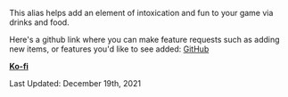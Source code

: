This alias helps add an element of intoxication and fun to your game via drinks and food. 

Here's a github link where you can make feature requests such as adding new items, or features you'd like to see added: [GitHub](https://github.com/Adalwolf3333/Drinking-Eating-and-Intoxication)

[**Ko-fi**](https://ko-fi.com/adalbar3333)

Last Updated: December 19th, 2021